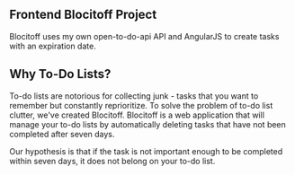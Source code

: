 ## Frontend Blocitoff Project

Blocitoff uses my own open-to-do-api API and AngularJS to create tasks with an expiration date.

## Why To-Do Lists?

To-do lists are notorious for collecting junk - tasks that you want to remember but constantly reprioritize. To solve the problem of to-do list clutter, we've created Blocitoff. Blocitoff is a web application that will manage your to-do lists by automatically deleting tasks that have not been completed after seven days.

Our hypothesis is that if the task is not important enough to be completed within seven days, it does not belong on your to-do list.